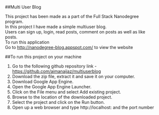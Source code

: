##Multi User Blog

This project has been made as a part of the Full Stack Nanodegree program.   
In this project I have made a simple multiuser blog.   
Users can sign up, login, read posts, comment on posts as well as like posts.   
To run this application   
Go to  http://nanodegree-blog.appspot.com/ to view the website   

##To run this project on your machine   
1. Go to the following github repository link - https://github.com/aimanaijaz/multiuserblog    
2. Download the zip file, extract it and save it on your computer.   
3. Download Google App Engine.   
4. Open the Google App Engine Launcher.   
5. Click on the File menu and select Add existing project.   
6. Browse to the location of the downloaded project.   
7. Select the project and click on the Run button.   
8. Open up a web browser and type http://localhost: and the port number   



